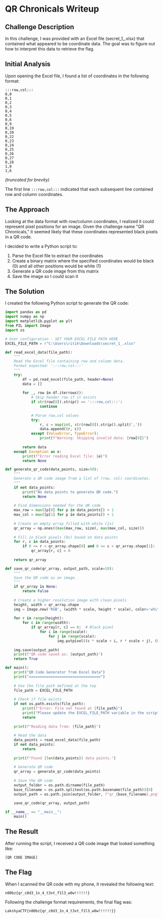 # QR Chronicals Writeup

## Challenge Description
In this challenge, I was provided with an Excel file (secret_1_.xlsx) that contained what appeared to be coordinate data. The goal was to figure out how to interpret this data to retrieve the flag.

## Initial Analysis

Upon opening the Excel file, I found a list of coordinates in the following format:

```
:::row,col:::
0,0
0,1
0,2
0,3
0,4
0,5
0,6
0,9
0,19
0,20
0,22
0,23
0,24
0,25
0,26
0,27
0,28
1,0
1,6
```
*(truncated for brevity)*

The first line `:::row,col:::` indicated that each subsequent line contained row and column coordinates. 

## The Approach

Looking at the data format with row/column coordinates, I realized it could represent pixel positions for an image. Given the challenge name "QR Chronicals," it seemed likely that these coordinates represented black pixels in a QR code.

I decided to write a Python script to:
1. Parse the Excel file to extract the coordinates
2. Create a binary matrix where the specified coordinates would be black (0) and all other positions would be white (1)
3. Generate a QR code image from this matrix
4. Save the image so I could scan it

## The Solution

I created the following Python script to generate the QR code:

```python
import pandas as pd
import numpy as np
import matplotlib.pyplot as plt
from PIL import Image
import os

# User configuration - SET YOUR EXCEL FILE PATH HERE
EXCEL_FILE_PATH = r"C:\Users\ritik\Downloads\secret_1_.xlsx"

def read_excel_data(file_path):
    """
    Read the Excel file containing row and column data.
    Format expected: ':::row,col:::'
    """
    try:
        df = pd.read_excel(file_path, header=None)
        data = []
        
        for _, row in df.iterrows():
            # Skip header row if it exists
            if str(row[0]).strip() == ':::row,col:::':
                continue
                
            # Parse row,col values
            try:
                r, c = map(int, str(row[0]).strip().split(','))
                data.append((r, c))
            except (ValueError, TypeError):
                print(f"Warning: Skipping invalid data: {row[0]}")
                
        return data
    except Exception as e:
        print(f"Error reading Excel file: {e}")
        return None

def generate_qr_code(data_points, size=50):
    """
    Generate a QR code image from a list of (row, col) coordinates.
    """
    if not data_points:
        print("No data points to generate QR code.")
        return None
        
    # Find dimensions needed for the QR code
    max_row = max([p[0] for p in data_points]) + 1
    max_col = max([p[1] for p in data_points]) + 1
    
    # Create an empty array filled with white (1s)
    qr_array = np.ones((max(max_row, size), max(max_col, size)))
    
    # Fill in black pixels (0s) based on data points
    for r, c in data_points:
        if 0 <= r < qr_array.shape[0] and 0 <= c < qr_array.shape[1]:
            qr_array[r, c] = 0
            
    return qr_array

def save_qr_code(qr_array, output_path, scale=10):
    """
    Save the QR code as an image.
    """
    if qr_array is None:
        return False
    
    # Create a higher resolution image with clean pixels
    height, width = qr_array.shape
    img = Image.new('RGB', (width * scale, height * scale), color='white')
    
    for r in range(height):
        for c in range(width):
            if qr_array[r, c] == 0:  # Black pixel
                for i in range(scale):
                    for j in range(scale):
                        img.putpixel((c * scale + i, r * scale + j), (0, 0, 0))
    
    img.save(output_path)
    print(f"QR code saved as: {output_path}")
    return True

def main():
    print("QR Code Generator from Excel Data")
    print("=================================")
    
    # Use the file path defined at the top
    file_path = EXCEL_FILE_PATH
    
    # Check if file exists
    if not os.path.exists(file_path):
        print(f"Error: File not found at {file_path}")
        print("Please update the EXCEL_FILE_PATH variable in the script with the correct path.")
        return
    
    print(f"Reading data from: {file_path}")
    
    # Read the data
    data_points = read_excel_data(file_path)
    if not data_points:
        return
        
    print(f"Found {len(data_points)} data points.")
    
    # Generate QR code
    qr_array = generate_qr_code(data_points)
    
    # Save the QR code
    output_folder = os.path.dirname(file_path)
    base_filename = os.path.splitext(os.path.basename(file_path))[0]
    output_path = os.path.join(output_folder, f"qr_{base_filename}.png")
    
    save_qr_code(qr_array, output_path)

if __name__ == "__main__":
    main()
```

## The Result

After running the script, I received a QR code image that looked something like:

```
[QR CODE IMAGE]
```

## The Flag

When I scanned the QR code with my phone, it revealed the following text:
```
n00bz{qr_c0d3_1n_4_t3xt_f1l3_w0w!!!!!!}
```

Following the challenge format requirements, the final flag was:
```
LakshyaCTF{n00bz{qr_c0d3_1n_4_t3xt_f1l3_w0w!!!!!!}}
```
